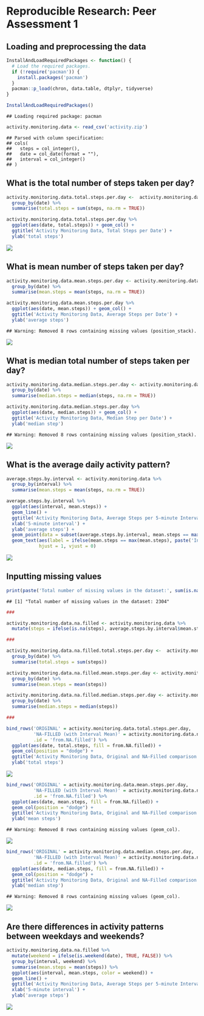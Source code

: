 # Reproducible Research: Peer Assessment 1


## Loading and preprocessing the data

```r
InstallAndLoadRequiredPackages <- function() {
  # Load the required packages.
  if (!require('pacman')) {
    install.packages('pacman')
  }
  pacman::p_load(chron, data.table, dtplyr, tidyverse)
}

InstallAndLoadRequiredPackages()
```

```
## Loading required package: pacman
```

```r
activity.monitoring.data <- read_csv('activity.zip')
```

```
## Parsed with column specification:
## cols(
##   steps = col_integer(),
##   date = col_date(format = ""),
##   interval = col_integer()
## )
```

## What is the total number of steps taken per day?

```r
activity.monitoring.data.total.steps.per.day <-  activity.monitoring.data %>%
  group_by(date) %>%
  summarise(total.steps = sum(steps, na.rm = TRUE)) 

activity.monitoring.data.total.steps.per.day %>%
  ggplot(aes(date, total.steps)) + geom_col() +
  ggtitle('Activity Monitoring Data, Total Steps per Date') +
  ylab('total steps')
```

![](PA1_template_files/figure-html/total_steps_per_day-1.png)<!-- -->

## What is mean number of steps taken per day?

```r
activity.monitoring.data.mean.steps.per.day <- activity.monitoring.data %>%
  group_by(date) %>%
  summarise(mean.steps = mean(steps, na.rm = TRUE)) 

activity.monitoring.data.mean.steps.per.day %>%
  ggplot(aes(date, mean.steps)) + geom_col() +
  ggtitle('Activity Monitoring Data, Average Steps per Date') +
  ylab('average steps')
```

```
## Warning: Removed 8 rows containing missing values (position_stack).
```

![](PA1_template_files/figure-html/mean_steps_per_day-1.png)<!-- -->

## What is median total number of steps taken per day?

```r
activity.monitoring.data.median.steps.per.day <- activity.monitoring.data %>%
  group_by(date) %>%
  summarise(median.steps = median(steps, na.rm = TRUE)) 

activity.monitoring.data.median.steps.per.day %>%
  ggplot(aes(date, median.steps)) + geom_col() +
  ggtitle('Activity Monitoring Data, Median Step per Date') +
  ylab('median step')
```

```
## Warning: Removed 8 rows containing missing values (position_stack).
```

![](PA1_template_files/figure-html/median_total_steps_per_day-1.png)<!-- -->


## What is the average daily activity pattern?

```r
average.steps.by.interval <- activity.monitoring.data %>%
  group_by(interval) %>%
  summarise(mean.steps = mean(steps, na.rm = TRUE))

average.steps.by.interval %>%
  ggplot(aes(interval, mean.steps)) +
  geom_line() +
  ggtitle('Activity Monitoring Data, Average Steps per 5-minute Interval') +
  xlab('5-minute interval') +
  ylab('average steps') +
  geom_point(data = subset(average.steps.by.interval, mean.steps == max(mean.steps))) +
  geom_text(aes(label = ifelse(mean.steps == max(mean.steps), paste('Interval with max steps: ', interval), '')), 
            hjust = 1, vjust = 0)
```

![](PA1_template_files/figure-html/average_activity_daily_pattern-1.png)<!-- -->

## Inputting missing values

```r
print(paste('Total number of missing values in the dataset:', sum(is.na(activity.monitoring.data$steps))))
```

```
## [1] "Total number of missing values in the dataset: 2304"
```

```r
###

activity.monitoring.data.na.filled <- activity.monitoring.data %>%
  mutate(steps = ifelse(is.na(steps), average.steps.by.interval$mean.steps, steps))

###

activity.monitoring.data.na.filled.total.steps.per.day <-  activity.monitoring.data.na.filled %>%
  group_by(date) %>%
  summarise(total.steps = sum(steps))

activity.monitoring.data.na.filled.mean.steps.per.day <- activity.monitoring.data.na.filled %>%
  group_by(date) %>%
  summarise(mean.steps = mean(steps))

activity.monitoring.data.na.filled.median.steps.per.day <- activity.monitoring.data.na.filled %>%
  group_by(date) %>%
  summarise(median.steps = median(steps))

### 

bind_rows('ORIGINAL' = activity.monitoring.data.total.steps.per.day,
          'NA-FILLED (with Interval Mean)' = activity.monitoring.data.na.filled.total.steps.per.day,
          .id = 'from.NA.filled') %>%
  ggplot(aes(date, total.steps, fill = from.NA.filled)) +
  geom_col(position = "dodge") +
  ggtitle('Activity Monitoring Data, Original and NA-Filled comparison') +
  ylab('total steps')
```

![](PA1_template_files/figure-html/inputting_missing_values-1.png)<!-- -->

```r
bind_rows('ORIGINAL' = activity.monitoring.data.mean.steps.per.day,
          'NA-FILLED (with Interval Mean)' = activity.monitoring.data.na.filled.mean.steps.per.day,
          .id = 'from.NA.filled') %>%
  ggplot(aes(date, mean.steps, fill = from.NA.filled)) +
  geom_col(position = "dodge") +
  ggtitle('Activity Monitoring Data, Original and NA-Filled comparison') +
  ylab('mean steps')
```

```
## Warning: Removed 8 rows containing missing values (geom_col).
```

![](PA1_template_files/figure-html/inputting_missing_values-2.png)<!-- -->

```r
bind_rows('ORIGINAL' = activity.monitoring.data.median.steps.per.day,
          'NA-FILLED (with Interval Mean)' = activity.monitoring.data.na.filled.median.steps.per.day,
          .id = 'from.NA.filled') %>%
  ggplot(aes(date, median.steps, fill = from.NA.filled)) +
  geom_col(position = "dodge") +
  ggtitle('Activity Monitoring Data, Original and NA-Filled comparison') +
  ylab('median step')
```

```
## Warning: Removed 8 rows containing missing values (geom_col).
```

![](PA1_template_files/figure-html/inputting_missing_values-3.png)<!-- -->


## Are there differences in activity patterns between weekdays and weekends?

```r
activity.monitoring.data.na.filled %>%
  mutate(weekend = ifelse(is.weekend(date), TRUE, FALSE)) %>%
  group_by(interval, weekend) %>%
  summarise(mean.steps = mean(steps)) %>%
  ggplot(aes(interval, mean.steps, color = weekend)) + 
  geom_line() +
  ggtitle('Activity Monitoring Data, Average Steps per 5-minute Interval') +
  xlab('5-minute interval') +
  ylab('average steps')
```

![](PA1_template_files/figure-html/weekdays_and_weekends-1.png)<!-- -->

